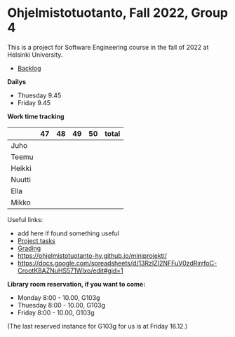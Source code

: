# Ohjelmistotuotanto, Fall 2022, Group 4

This is a project for Software Engineering course in the fall of 2022 at Helsinki University.

* [Backlog](https://docs.google.com/spreadsheets/d/1p1A37PK2yHurjrkDhkwlJjbcCk2LaQK1XVaVGVVQgHk/edit?usp=sharing)


__Dailys__
* Thuesday 9.45
* Friday 9.45


__Work time tracking__

|         | 47 | 48 | 49 | 50 | total |
|---------|:--:|:--:|:--:|:--:|------:|
|Juho     |    |    |    |    |       |
|Teemu    |    |    |    |    |       |
|Heikki   |    |    |    |    |       |
|Nuutti   |    |    |    |    |       |
|Ella     |    |    |    |    |       |
|Mikko    |    |    |    |    |       |

Useful links:
 * add here if found something useful
 * [Project tasks](https://ohjelmistotuotanto-hy.github.io/speksi/)
 * [Grading](https://ohjelmistotuotanto-hy.github.io/miniprojektin_arvosteluperusteet/)
 * https://ohjelmistotuotanto-hy.github.io/miniprojekti/
 * https://docs.google.com/spreadsheets/d/13RzIZI2NFFuV0zdRjrrfoC-CrootK8AZNuHS571Wlxo/edit#gid=1


__Library room reservation, if you want to come:__
* Monday  8:00 - 10.00, G103g
* Thuesday 8:00 - 10.00, G103g
* Friday 8:00 - 10.00, G103g

(The last reserved instance for G103g for us is at Friday 16.12.)
